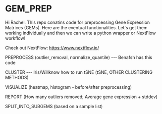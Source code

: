 # GEM_PREP

Hi Rachel.  This repo conatins code for preprocessing Gene Expression Matrices (GEMs).  Here are the eventual functionalities.  Let's get them working individually and then we can write a python wrapper or NextFlow workflow!

Check out NextFlow:  https://www.nextflow.io/
 
PREPROCESS 
(outlier_removal, normalize_quantile)  --- Benafsh has this code

CLUSTER --- Iris/Willknow how to run tSNE
(tSNE, OTHER CLUSTERING METHODS)

VISUALIZE 
(heatmap, histogram - before/after preprocessing)

REPORT
(How many outliers removed; Average gene expression + stddev)

SPLIT_INTO_SUBGEMS 
(based on a sample list)


